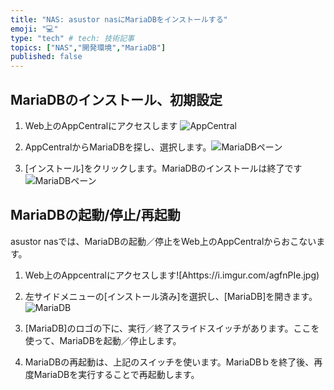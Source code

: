 ```yaml
---
title: "NAS: asustor nasにMariaDBをインストールする"
emoji: "💻"
type: "tech" # tech: 技術記事
topics: ["NAS","開発環境","MariaDB"]
published: false
---
```




## MariaDBのインストール、初期設定

1. Web上のAppCentralにアクセスします
   ![AppCentral](https://i.imgur.com/agfnPIe.jpg)

2. AppCentralからMariaDBを探し、選択します。![MariaDBペーン](https://i.imgur.com/RNG4KeD.jpg) 

3. [インストール]をクリックします。MariaDBのインストールは終了です
   ![MariaDBペーン](https://i.imgur.com/IGqDooM.jpg)

## MariaDBの起動/停止/再起動
asustor nasでは、MariaDBの起動／停止をWeb上のAppCentralからおこないます。

1. Web上のAppcentralにアクセスします![Ahttps://i.imgur.com/agfnPIe.jpg)

2. 左サイドメニューの[インストール済み]を選択し、[MariaDB]を開きます。
![MariaDB](https://i.imgur.com/cmaUgHh.jpg)

3. [MariaDB]のロゴの下に、実行／終了スライドスイッチがあります。ここを使って、MariaDBを起動／停止します。

4. MariaDBの再起動は、上記のスイッチを使います。MariaDBｂを終了後、再度MariaDBを実行することで再起動します。

